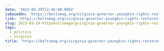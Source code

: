 ```yaml
---
date: '2023-03-29T12:46:00.000Z'
isBasedOn: 'https://boltsmag.org/virginia-governor-youngkin-rights-restoration/'
link: 'https://boltsmag.org/virginia-governor-youngkin-rights-restoration/'
slug: 2023-03-29-httpsboltsmagorgvirginia-governor-youngkin-rights-restoration
tags:
  - politics
  - virginia
title: 'https://boltsmag.org/virginia-governor-youngkin-rights-restoration/'
---
```


